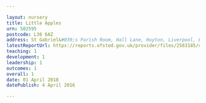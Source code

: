 ```yaml
---

layout: nursery
title: Little Apples
urn: 502595
postcode: L36 6AZ
address: St Gabriel&#039;s Parish Room, Hall Lane, Huyton, Liverpool, L36 6AZ
latestReportUrl: https://reports.ofsted.gov.uk/provider/files/2563185/urn/502595.pdf
teaching: 1
development: 1
leadership: 1
outcomes: 1
overall: 1
date: 01 April 2018 
datePublish: 4 April 2016

---
```

